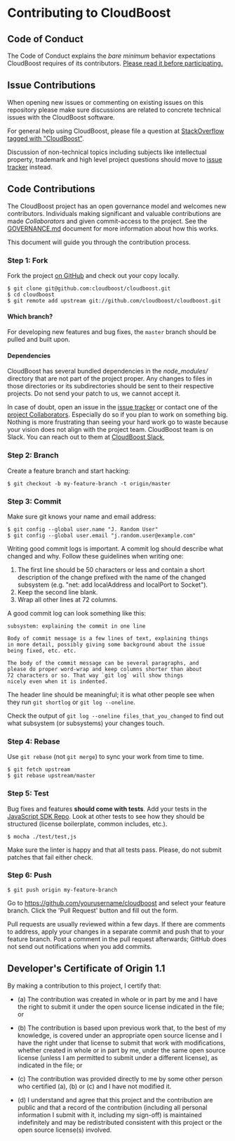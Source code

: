 # Contributing to CloudBoost

## Code of Conduct

The Code of Conduct explains the *bare minimum* behavior
expectations CloudBoost requires of its contributors.
[Please read it before participating.](./CODE_OF_CONDUCT.md)

## Issue Contributions

When opening new issues or commenting on existing issues on this repository
please make sure discussions are related to concrete technical issues with the
CloudBoost software.

For general help using CloudBoost, please file a question at
[StackOverflow tagged with "CloudBoost"](http://stackoverflow.com/questions/tagged/cloudboost).

Discussion of non-technical topics including subjects like intellectual
property, trademark and high level project questions should move to 
[issue tracker](https://github.com/CloudBoost/cloudboost/issues)
instead.

## Code Contributions

The CloudBoost project has an open governance model and welcomes new contributors.
Individuals making significant and valuable contributions are made
_Collaborators_ and given commit-access to the project. See the
[GOVERNANCE.md](./GOVERNANCE.md) document for more information about how this
works.

This document will guide you through the contribution process.

### Step 1: Fork

Fork the project [on GitHub](https://github.com/cloudboost/cloudboost) and check out your
copy locally.

```text
$ git clone git@github.com:cloudboost/cloudboost.git
$ cd cloudboost
$ git remote add upstream git://github.com/cloudboost/cloudboost.git
```

#### Which branch?

For developing new features and bug fixes, the `master` branch should be pulled
and built upon.


#### Dependencies

CloudBoost has several bundled dependencies in the *node_modules/*
directory that are not part of the project proper. Any changes to files
in those directories or its subdirectories should be sent to their respective
projects. Do not send your patch to us, we cannot accept it.

In case of doubt, open an issue in the
[issue tracker](https://github.com/cloudboost/cloudboost/issues/) or contact one of the
[project Collaborators](https://github.com/cloudboost/cloudboost/MEMBERS.md).
Especially do so if you plan to work on something big. Nothing is more
frustrating than seeing your hard work go to waste because your vision
does not align with the project team. CloudBoost team is on Slack. You can reach out to them at [CloudBoost Slack](https://slack.cloudboost.io),

### Step 2: Branch

Create a feature branch and start hacking:

```text
$ git checkout -b my-feature-branch -t origin/master
```

### Step 3: Commit

Make sure git knows your name and email address:

```text
$ git config --global user.name "J. Random User"
$ git config --global user.email "j.random.user@example.com"
```

Writing good commit logs is important. A commit log should describe what
changed and why. Follow these guidelines when writing one:

1. The first line should be 50 characters or less and contain a short
   description of the change prefixed with the name of the changed
   subsystem (e.g. "net: add localAddress and localPort to Socket").
2. Keep the second line blank.
3. Wrap all other lines at 72 columns.

A good commit log can look something like this:

```
subsystem: explaining the commit in one line

Body of commit message is a few lines of text, explaining things
in more detail, possibly giving some background about the issue
being fixed, etc. etc.

The body of the commit message can be several paragraphs, and
please do proper word-wrap and keep columns shorter than about
72 characters or so. That way `git log` will show things
nicely even when it is indented.
```

The header line should be meaningful; it is what other people see when they
run `git shortlog` or `git log --oneline`.

Check the output of `git log --oneline files_that_you_changed` to find out
what subsystem (or subsystems) your changes touch.


### Step 4: Rebase

Use `git rebase` (not `git merge`) to sync your work from time to time.

```text
$ git fetch upstream
$ git rebase upstream/master
```


### Step 5: Test

Bug fixes and features **should come with tests**. Add your tests in the
[JavaScript SDK Repo](https://github.com/cloudboost/javascriptsdk). Look at other tests to see how they should be
structured (license boilerplate, common includes, etc.).

```text
$ mocha ./test/test,js 
```

Make sure the linter is happy and that all tests pass. Please, do not submit
patches that fail either check.


### Step 6: Push

```text
$ git push origin my-feature-branch
```

Go to https://github.com/yourusername/cloudboost and select your feature branch.
Click the 'Pull Request' button and fill out the form.

Pull requests are usually reviewed within a few days. If there are comments
to address, apply your changes in a separate commit and push that to your
feature branch. Post a comment in the pull request afterwards; GitHub does
not send out notifications when you add commits.

## Developer's Certificate of Origin 1.1

By making a contribution to this project, I certify that:

* (a) The contribution was created in whole or in part by me and I
  have the right to submit it under the open source license
  indicated in the file; or

* (b) The contribution is based upon previous work that, to the best
  of my knowledge, is covered under an appropriate open source
  license and I have the right under that license to submit that
  work with modifications, whether created in whole or in part
  by me, under the same open source license (unless I am
  permitted to submit under a different license), as indicated
  in the file; or

* (c) The contribution was provided directly to me by some other
  person who certified (a), (b) or (c) and I have not modified
  it.

* (d) I understand and agree that this project and the contribution
  are public and that a record of the contribution (including all
  personal information I submit with it, including my sign-off) is
  maintained indefinitely and may be redistributed consistent with
  this project or the open source license(s) involved.
